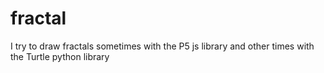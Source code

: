 # fractal
I try to draw fractals sometimes with the P5 js library and other times with the Turtle python library
